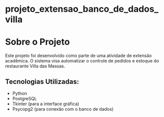 # projeto_extensao_banco_de_dados_villa
# Sobre o Projeto
Este projeto foi desenvolvido como parte de uma atividade de extensão acadêmica. O sistema visa automatizar o controle de pedidos e estoque do restaurante Villa das Massas.

## Tecnologias Utilizadas:
- Python
- PostgreSQL
- Tkinter (para a interface gráfica)
- Psycopg2 (para conexão com o banco de dados)
